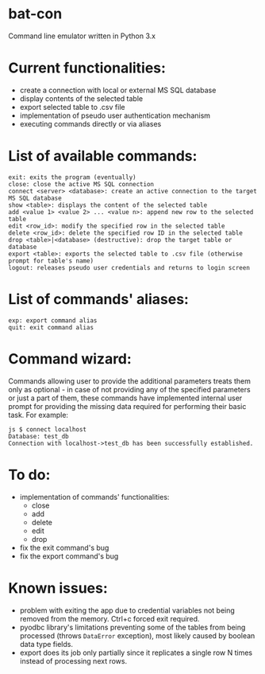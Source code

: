 # bat-con
Command line emulator written in Python 3.x

# Current functionalities:
- create a connection with local or external MS SQL database
- display contents of the selected table
- export selected table to .csv file
- implementation of pseudo user authentication mechanism
- executing commands directly or via aliases

# List of available commands:
```
exit: exits the program (eventually)
close: close the active MS SQL connection
connect <server> <database>: create an active connection to the target MS SQL database
show <table>: displays the content of the selected table
add <value 1> <value 2> ... <value n>: append new row to the selected table
edit <row_id>: modify the specified row in the selected table
delete <row_id>: delete the specified row ID in the selected table
drop <table>|<database> (destructive): drop the target table or database
export <table>: exports the selected table to .csv file (otherwise prompt for table's name)
logout: releases pseudo user credentials and returns to login screen
```
# List of commands' aliases:
```
exp: export command alias
quit: exit command alias
```

# Command wizard:
Commands allowing user to provide the additional parameters treats them only as optional - in case of not providing any of the specified parameters or just a part of them, these commands have implemented internal user prompt for providing the missing data required for performing their basic task. For example:
```
js $ connect localhost
Database: test_db
Connection with localhost->test_db has been successfully established.
```

# To do:
- implementation of commands' functionalities:
  - close
  - add
  - delete
  - edit
  - drop
- fix the exit command's bug
- fix the export command's bug

# Known issues:
- problem with exiting the app due to credential variables not being removed from the memory. Ctrl+c forced exit required.
- pyodbc library's limitations preventing some of the tables from being processed (throws `DataError` exception), most likely caused by boolean data type fields.
- export does its job only partially since it replicates a single row N times instead of processing next rows.

